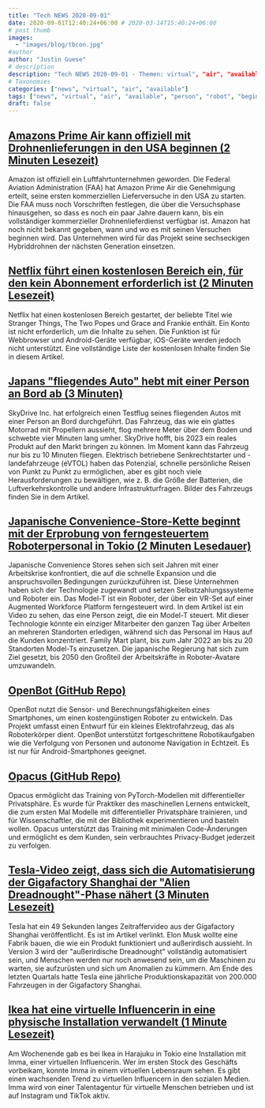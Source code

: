 ```yaml
---
title: "Tech NEWS 2020-09-01"
date: 2020-09-01T12:40:24+06:00 # 2020-03-14T15:40:24+06:00
# post thumb
images:
  - "images/blog/tbcon.jpg"
#author
author: "Justin Guese"
# description
description: "Tech NEWS 2020-09-01 - Themen: virtual", "air", "available"
# Taxonomies
categories: ["news", "virtual", "air", "available"]
tags: ["news", "virtual", "air", "available", "person", "robot", "begin"]
draft: false
---
```


## [Amazons Prime Air kann offiziell mit Drohnenlieferungen in den USA beginnen (2 Minuten Lesezeit)](https://www.engadget.com/amazon-prime-air-faa-approval-drone-delivery-trials-142035317.html/1/01000174492304ec-968e7e4c-498c-4838-8083-508eafe80600-000000/zsE0861rS2EjHk4U0mdVLEQOjrnpcJ7jdPmv-TimKiE=156)

 Amazon ist offiziell ein Luftfahrtunternehmen geworden. Die Federal Aviation Administration (FAA) hat Amazon Prime Air die Genehmigung erteilt, seine ersten kommerziellen Lieferversuche in den USA zu starten. Die FAA muss noch Vorschriften festlegen, die über die Versuchsphase hinausgehen, so dass es noch ein paar Jahre dauern kann, bis ein vollständiger kommerzieller Drohnenlieferdienst verfügbar ist. Amazon hat noch nicht bekannt gegeben, wann und wo es mit seinen Versuchen beginnen wird. Das Unternehmen wird für das Projekt seine sechseckigen Hybriddrohnen der nächsten Generation einsetzen.

## [Netflix führt einen kostenlosen Bereich ein, für den kein Abonnement erforderlich ist (2 Minuten Lesezeit)](https://www.cordcuttersnews.com/netflix-launches-a-free-section-with-no-subscription-required//1/01000174492304ec-968e7e4c-498c-4838-8083-508eafe80600-000000/xQanYscZOk8K2Rf7xc418hLxVAq3GnHlmXH2Em7cQNE=156)

 Netflix hat einen kostenlosen Bereich gestartet, der beliebte Titel wie Stranger Things, The Two Popes und Grace and Frankie enthält. Ein Konto ist nicht erforderlich, um die Inhalte zu sehen. Die Funktion ist für Webbrowser und Android-Geräte verfügbar, iOS-Geräte werden jedoch nicht unterstützt. Eine vollständige Liste der kostenlosen Inhalte finden Sie in diesem Artikel.

## [Japans "fliegendes Auto" hebt mit einer Person an Bord ab (3 Minuten)](https://www.providencejournal.com/news/20200828/japans-flying-car-gets-off-ground-with-person-aboard/1/01000174492304ec-968e7e4c-498c-4838-8083-508eafe80600-000000/m9yt3TO-4RtzhxX2ZmUn8JLOLU6n5N5XienIMuEri_M=156)

 SkyDrive Inc. hat erfolgreich einen Testflug seines fliegenden Autos mit einer Person an Bord durchgeführt. Das Fahrzeug, das wie ein glattes Motorrad mit Propellern aussieht, flog mehrere Meter über dem Boden und schwebte vier Minuten lang umher. SkyDrive hofft, bis 2023 ein reales Produkt auf den Markt bringen zu können. Im Moment kann das Fahrzeug nur bis zu 10 Minuten fliegen. Elektrisch betriebene Senkrechtstarter und -landefahrzeuge (eVTOL) haben das Potenzial, schnelle persönliche Reisen von Punkt zu Punkt zu ermöglichen, aber es gibt noch viele Herausforderungen zu bewältigen, wie z. B. die Größe der Batterien, die Luftverkehrskontrolle und andere Infrastrukturfragen. Bilder des Fahrzeugs finden Sie in dem Artikel.

## [Japanische Convenience-Store-Kette beginnt mit der Erprobung von ferngesteuertem Roboterpersonal in Tokio (2 Minuten Lesedauer)](https://soranews24.com/2020/08/29/japanese-convenience-store-chain-begins-testing-remote-controlled-robot-staff-in-tokyo//1/01000174492304ec-968e7e4c-498c-4838-8083-508eafe80600-000000/uTsN_27ZohCnu1UDW4MqDSUaKppFIm77m767_qA-zpc=156)

 Japanische Convenience Stores sehen sich seit Jahren mit einer Arbeitskrise konfrontiert, die auf die schnelle Expansion und die anspruchsvollen Bedingungen zurückzuführen ist. Diese Unternehmen haben sich der Technologie zugewandt und setzen Selbstzahlungssysteme und Roboter ein. Das Model-T ist ein Roboter, der über ein VR-Set auf einer Augmented Workforce Platform ferngesteuert wird. In dem Artikel ist ein Video zu sehen, das eine Person zeigt, die ein Model-T steuert. Mit dieser Technologie könnte ein einziger Mitarbeiter den ganzen Tag über Arbeiten an mehreren Standorten erledigen, während sich das Personal im Haus auf die Kunden konzentriert. Family Mart plant, bis zum Jahr 2022 an bis zu 20 Standorten Model-Ts einzusetzen. Die japanische Regierung hat sich zum Ziel gesetzt, bis 2050 den Großteil der Arbeitskräfte in Roboter-Avatare umzuwandeln.

## [OpenBot (GitHub Repo)](https://github.com/intel-isl/OpenBot/1/01000174492304ec-968e7e4c-498c-4838-8083-508eafe80600-000000/Sqa1ytxVWfnwRjLlWECYPlnmURqYiBId6IagdeIL3cM=156)

 OpenBot nutzt die Sensor- und Berechnungsfähigkeiten eines Smartphones, um einen kostengünstigen Roboter zu entwickeln. Das Projekt umfasst einen Entwurf für ein kleines Elektrofahrzeug, das als Roboterkörper dient. OpenBot unterstützt fortgeschrittene Robotikaufgaben wie die Verfolgung von Personen und autonome Navigation in Echtzeit. Es ist nur für Android-Smartphones geeignet.

## [Opacus (GitHub Repo)](https://github.com/pytorch/opacus/1/01000174492304ec-968e7e4c-498c-4838-8083-508eafe80600-000000/QrtoxKo-YSQBvjVlV57dydO5ArEZzzyHbJkpgEocmLY=156)

 Opacus ermöglicht das Training von PyTorch-Modellen mit differentieller Privatsphäre. Es wurde für Praktiker des maschinellen Lernens entwickelt, die zum ersten Mal Modelle mit differentieller Privatsphäre trainieren, und für Wissenschaftler, die mit der Bibliothek experimentieren und basteln wollen. Opacus unterstützt das Training mit minimalen Code-Änderungen und ermöglicht es dem Kunden, sein verbrauchtes Privacy-Budget jederzeit zu verfolgen.

## [Tesla-Video zeigt, dass sich die Automatisierung der Gigafactory Shanghai der "Alien Dreadnought"-Phase nähert (3 Minuten Lesezeit)](https://interestingengineering.com/tesla-video-shows-gigafactory-shanghai-automation-nearing-alien-dreadnought-phase/1/01000174492304ec-968e7e4c-498c-4838-8083-508eafe80600-000000/mkx0erxJlRRH2XvkABUhv8gfhp4l_klasB0pBZmIyAI=156)

 Tesla hat ein 49 Sekunden langes Zeitraffervideo aus der Gigafactory Shanghai veröffentlicht. Es ist im Artikel verlinkt. Elon Musk wollte eine Fabrik bauen, die wie ein Produkt funktioniert und außerirdisch aussieht. In Version 3 wird der "außerirdische Dreadnought" vollständig automatisiert sein, und Menschen werden nur noch anwesend sein, um die Maschinen zu warten, sie aufzurüsten und sich um Anomalien zu kümmern. Am Ende des letzten Quartals hatte Tesla eine jährliche Produktionskapazität von 200.000 Fahrzeugen in der Gigafactory Shanghai.

## [Ikea hat eine virtuelle Influencerin in eine physische Installation verwandelt (1 Minute Lesezeit)](https://www.theverge.com/2020/8/31/21408626/ikea-tokyo-imma-virtual-influencer/1/01000174492304ec-968e7e4c-498c-4838-8083-508eafe80600-000000/uLORZ04pEbwFRxOi4ktNjn1YdPVvinBycooU1Bm9jAc=156)

 Am Wochenende gab es bei Ikea in Harajuku in Tokio eine Installation mit Imma, einer virtuellen Influencerin. Wer im ersten Stock des Geschäfts vorbeikam, konnte Imma in einem virtuellen Lebensraum sehen. Es gibt einen wachsenden Trend zu virtuellen Influencern in den sozialen Medien. Imma wird von einer Talentagentur für virtuelle Menschen betrieben und ist auf Instagram und TikTok aktiv.

